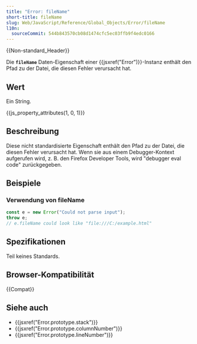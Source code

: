 ```yaml
---
title: "Error: fileName"
short-title: fileName
slug: Web/JavaScript/Reference/Global_Objects/Error/fileName
l10n:
  sourceCommit: 544b843570cb08d1474cfc5ec03ffb9f4edc0166
---
```


{{Non-standard_Header}}

Die **`fileName`** Daten-Eigenschaft einer {{jsxref("Error")}}-Instanz enthält den Pfad zu der Datei, die diesen Fehler verursacht hat.

## Wert

Ein String.

{{js_property_attributes(1, 0, 1)}}

## Beschreibung

Diese nicht standardisierte Eigenschaft enthält den Pfad zu der Datei, die diesen Fehler verursacht hat. Wenn sie aus einem Debugger-Kontext aufgerufen wird, z. B. den Firefox Developer Tools, wird "debugger eval code" zurückgegeben.

## Beispiele

### Verwendung von fileName

```js
const e = new Error("Could not parse input");
throw e;
// e.fileName could look like "file:///C:/example.html"
```

## Spezifikationen

Teil keines Standards.

## Browser-Kompatibilität

{{Compat}}

## Siehe auch

- {{jsxref("Error.prototype.stack")}}
- {{jsxref("Error.prototype.columnNumber")}}
- {{jsxref("Error.prototype.lineNumber")}}
